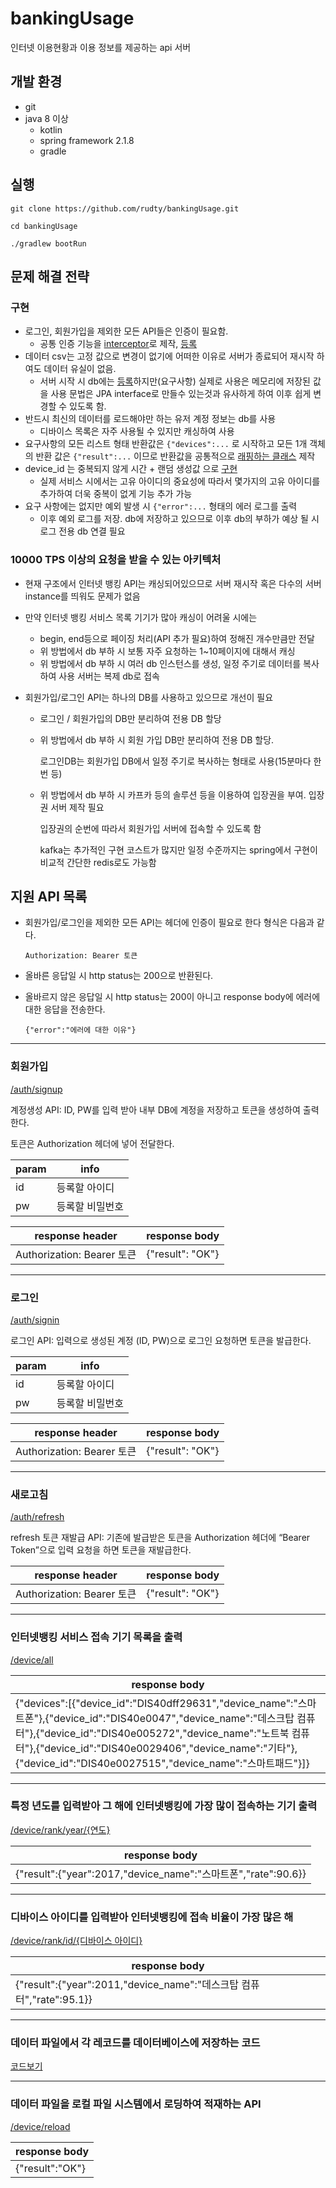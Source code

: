 # bankingUsage

인터넷 이용현황과 이용 정보를 제공하는 api 서버

## 개발 환경
- git
- java 8 이상
  - kotlin
  - spring framework 2.1.8
  - gradle

## 실행
```
git clone https://github.com/rudty/bankingUsage.git

cd bankingUsage

./gradlew bootRun
```

## 문제 해결 전략

### 구현
  * 로그인, 회원가입을 제외한 모든 API들은 인증이 필요함. 
    - 공통 인증 기능을 [interceptor](https://github.com/rudty/bankingUsage/blob/master/src/main/kotlin/com/rudtyz/bank/interceptor/JwtInterceptor.kt)로 제작, [등록](https://github.com/rudty/bankingUsage/blob/master/src/main/kotlin/com/rudtyz/bank/config/AuthInterceptorConfig.kt)
  * 데이터 csv는 고정 값으로 변경이 없기에 어떠한 이유로 서버가 종료되어 재시작 하여도 데이터 유실이 없음.
    - 서버 시작 시 db에는 [등록](#%EB%8D%B0%EC%9D%B4%ED%84%B0-%ED%8C%8C%EC%9D%BC%EC%97%90%EC%84%9C-%EA%B0%81-%EB%A0%88%EC%BD%94%EB%93%9C%EB%A5%BC-%EB%8D%B0%EC%9D%B4%ED%84%B0%EB%B2%A0%EC%9D%B4%EC%8A%A4%EC%97%90-%EC%A0%80%EC%9E%A5%ED%95%98%EB%8A%94-%EC%BD%94%EB%93%9C)하지만(요구사항) 실제로 사용은 메모리에 저장된 값을 사용
    문법은 JPA interface로 만들수 있는것과 유사하게 하여 이후 쉽게 변경할 수 있도록 함.
  * 반드시 최신의 데이터를 로드해야만 하는 유저 계정 정보는 db를 사용
    - 디바이스 목록은 자주 사용될 수 있지만 캐싱하여 사용
  * 요구사항의 모든 리스트 형태 반환값은 `{"devices":...` 로 시작하고 모든 1개 객체의 반환 값은 `{"result":...` 이므로
     반환값을 공통적으로 [래핑하는 클래스](https://github.com/rudty/bankingUsage/blob/master/src/main/kotlin/com/rudtyz/bank/aop/ResponseWrapper.kt) 제작
  * device_id 는 중복되지 않게 시간 + 랜덤 생성값 으로 [구현](https://github.com/rudty/bankingUsage/blob/master/src/main/kotlin/com/rudtyz/bank/util/IdGenerator.kt) 
    - 실제 서비스 시에서는 고유 아이디의 중요성에 따라서 몇가지의 고유 아이디를 추가하여 더욱 중복이 없게 기능 추가 가능 
  * 요구 사항에는 없지만 예외 발생 시 `{"error":...` 형태의 에러 로그를 출력
    - 이후 예외 로그를 저장. db에 저장하고 있으므로 이후 db의 부하가 예상 될 시 로그 전용 db 연결 필요 
    
### 10000 TPS 이상의 요청을 받을 수 있는 아키텍처
  * 현재 구조에서 인터넷 뱅킹 API는 캐싱되어있으므로 서버 재시작 혹은 다수의 서버 instance를 띄워도 문제가 없음
  * 만약 인터넷 뱅킹 서비스 목록 기기가 많아 캐싱이 어려울 시에는 
    - begin, end등으로 페이징 처리(API 추가 필요)하여 정해진 개수만큼만 전달 
    - 위 방법에서 db 부하 시 보통 자주 요청하는 1~10페이지에 대해서 캐싱
    - 위 방법에서 db 부하 시 여러 db 인스턴스를 생성, 일정 주기로 데이터를 복사하여 사용 서버는 복제 db로 접속
    
  * 회원가입/로그인 API는 하나의 DB를 사용하고 있으므로 개선이 필요
    - 로그인 / 회원가입의 DB만 분리하여 전용 DB 할당
    - 위 방법에서 db 부하 시 회원 가입 DB만 분리하여 전용 DB 할당.
    
      로그인DB는 회원가입 DB에서 일정 주기로 복사하는 형태로 사용(15분마다 한번 등) 
    
    - 위 방법에서 db 부하 시 카프카 등의 솔루션 등을 이용하여 입장권을 부여. 입장권 서버 제작 필요
      
      입장권의 순번에 따라서 회원가입 서버에 접속할 수 있도록 함 
      
      kafka는 추가적인 구현 코스트가 많지만 일정 수준까지는 spring에서 구현이 비교적 간단한 redis로도 가능함
    
  
## 지원 API 목록
- 회원가입/로그인을 제외한 모든 API는 헤더에 인증이 필요로 한다
  형식은 다음과 같다.

  ```Authorization: Bearer 토큰```

- 올바른 응답일 시 http status는 200으로 반환된다. 
- 올바르지 않은 응답일 시 http status는 200이 아니고 response body에 에러에 대한 응답을 전송한다. 

  ```{"error":"에러에 대한 이유"}```

---

### 회원가입 
[/auth/signup](https://github.com/rudty/bankingUsage/blob/master/src/main/kotlin/com/rudtyz/bank/controller/AuthController.kt)

계정생성 API: ID, PW를 입력 받아 내부 DB에 계정을 저장하고 토큰을 생성하여 출력한다. 

토큰은 Authorization 헤더에 넣어 전달한다.

|param|info|
|-|-|
|id|등록할 아이디|
|pw|등록할 비밀번호|

|response header|response body|
|-|-|
|Authorization: Bearer 토큰|{"result": "OK"}|

---

### 로그인
[/auth/signin](https://github.com/rudty/bankingUsage/blob/master/src/main/kotlin/com/rudtyz/bank/controller/AuthController.kt)

로그인 API: 입력으로 생성된 계정 (ID, PW)으로 로그인 요청하면 토큰을 발급한다. 

|param|info|
|-|-|
|id|등록할 아이디|
|pw|등록할 비밀번호|

|response header|response body|
|-|-|
|Authorization: Bearer 토큰|{"result": "OK"}|

---

### 새로고침
[/auth/refresh](https://github.com/rudty/bankingUsage/blob/master/src/main/kotlin/com/rudtyz/bank/controller/AuthController.kt)

refresh 토큰 재발급 API: 기존에 발급받은 토큰을 Authorization 헤더에 “Bearer Token”으로 입력 요청을 하면 토큰을 재발급한다.  

|response header|response body|
|-|-|
|Authorization: Bearer 토큰|{"result": "OK"}|

---

### 인터넷뱅킹 서비스 접속 기기 목록을 출력
[/device/all](https://github.com/rudty/bankingUsage/blob/master/src/main/kotlin/com/rudtyz/bank/controller/DeviceController.kt)

|response body|
|-|
|{"devices":[{"device_id":"DIS40dff29631","device_name":"스마트폰"},{"device_id":"DIS40e0047","device_name":"데스크탑 컴퓨터"},{"device_id":"DIS40e005272","device_name":"노트북 컴퓨터"},{"device_id":"DIS40e0029406","device_name":"기타"},{"device_id":"DIS40e0027515","device_name":"스마트패드"}]}|

---

### 특정 년도를 입력받아 그 해에 인터넷뱅킹에 가장 많이 접속하는 기기 출력
[/device/rank/year/{연도}](https://github.com/rudty/bankingUsage/blob/master/src/main/kotlin/com/rudtyz/bank/controller/DeviceController.kt)

|response body|
|-|
|{"result":{"year":2017,"device_name":"스마트폰","rate":90.6}}|

---

### 디바이스 아이디를 입력받아 인터넷뱅킹에 접속 비율이 가장 많은 해
[/device/rank/id/{디바이스 아이디}](https://github.com/rudty/bankingUsage/blob/master/src/main/kotlin/com/rudtyz/bank/controller/DeviceController.kt)

|response body|
|-|
|{"result":{"year":2011,"device_name":"데스크탑 컴퓨터","rate":95.1}}|

---

### 데이터 파일에서 각 레코드를 데이터베이스에 저장하는 코드
[코드보기](https://github.com/rudty/bankingUsage/blob/master/src/main/kotlin/com/rudtyz/bank/loader/DatasetBankingUsageLoader.kt#L42)

---

###  데이터 파일을 로컬 파일 시스템에서 로딩하여 적재하는 API
[/device/reload](https://github.com/rudty/bankingUsage/blob/master/src/main/kotlin/com/rudtyz/bank/controller/DeviceController.kt)

|response body|
|-|
|{"result":"OK"}|

